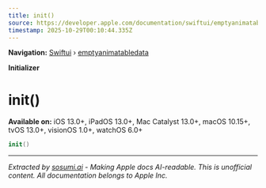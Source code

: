 ```yaml
---
title: init()
source: https://developer.apple.com/documentation/swiftui/emptyanimatabledata/init()
timestamp: 2025-10-29T00:10:44.335Z
---
```


**Navigation:** [Swiftui](/documentation/swiftui) › [emptyanimatabledata](/documentation/swiftui/emptyanimatabledata)

**Initializer**

# init()

**Available on:** iOS 13.0+, iPadOS 13.0+, Mac Catalyst 13.0+, macOS 10.15+, tvOS 13.0+, visionOS 1.0+, watchOS 6.0+

```swift
init()
```

---

*Extracted by [sosumi.ai](https://sosumi.ai) - Making Apple docs AI-readable.*
*This is unofficial content. All documentation belongs to Apple Inc.*
